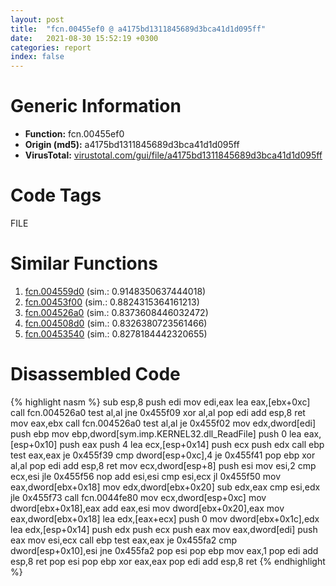 ```yaml
---
layout: post
title:  "fcn.00455ef0 @ a4175bd1311845689d3bca41d1d095ff"
date:   2021-08-30 15:52:19 +0300
categories: report
index: false
---
```


# Generic Information
- **Function:** fcn.00455ef0
- **Origin (md5):** a4175bd1311845689d3bca41d1d095ff
- **VirusTotal:** [virustotal.com/gui/file/a4175bd1311845689d3bca41d1d095ff][virustotal_ref]

# Code Tags
<span class="tag" id="FILE">FILE</span>


# Similar Functions

1. [fcn.004559d0][similar_1_ref] (sim.: 0.9148350637444018)
2. [fcn.00453f00][similar_2_ref] (sim.: 0.8824315364161213)
3. [fcn.004526a0][similar_3_ref] (sim.: 0.8373608446032472)
4. [fcn.004508d0][similar_4_ref] (sim.: 0.8326380723561466)
5. [fcn.00453540][similar_5_ref] (sim.: 0.8278184442320655)


# Disassembled Code

{% highlight nasm %}
sub esp,8
push edi
mov edi,eax
lea eax,[ebx+0xc]
call fcn.004526a0
test al,al
jne 0x455f09
xor al,al
pop edi
add esp,8
ret 
mov eax,ebx
call fcn.004526a0
test al,al
je 0x455f02
mov edx,dword[edi]
push ebp
mov ebp,dword[sym.imp.KERNEL32.dll_ReadFile]
push 0
lea eax,[esp+0x10]
push eax
push 4
lea ecx,[esp+0x14]
push ecx
push edx
call ebp
test eax,eax
je 0x455f39
cmp dword[esp+0xc],4
je 0x455f41
pop ebp
xor al,al
pop edi
add esp,8
ret 
mov ecx,dword[esp+8]
push esi
mov esi,2
cmp ecx,esi
jle 0x455f56
nop 
add esi,esi
cmp esi,ecx
jl 0x455f50
mov eax,dword[ebx+0x18]
mov edx,dword[ebx+0x20]
sub edx,eax
cmp esi,edx
jle 0x455f73
call fcn.0044fe80
mov ecx,dword[esp+0xc]
mov dword[ebx+0x18],eax
add eax,esi
mov dword[ebx+0x20],eax
mov eax,dword[ebx+0x18]
lea edx,[eax+ecx]
push 0
mov dword[ebx+0x1c],edx
lea edx,[esp+0x14]
push edx
push ecx
push eax
mov eax,dword[edi]
push eax
mov esi,ecx
call ebp
test eax,eax
je 0x455fa2
cmp dword[esp+0x10],esi
jne 0x455fa2
pop esi
pop ebp
mov eax,1
pop edi
add esp,8
ret 
pop esi
pop ebp
xor eax,eax
pop edi
add esp,8
ret 
{% endhighlight %}


[similar_1_ref]: /report/fcn.004559d0@a4175bd1311845689d3bca41d1d095ff
[similar_2_ref]: /report/fcn.00453f00@a4175bd1311845689d3bca41d1d095ff
[similar_3_ref]: /report/fcn.004526a0@a4175bd1311845689d3bca41d1d095ff
[similar_4_ref]: /report/fcn.004508d0@a4175bd1311845689d3bca41d1d095ff
[similar_5_ref]: /report/fcn.00453540@a4175bd1311845689d3bca41d1d095ff
[virustotal_ref]: https://www.virustotal.com/gui/file/a4175bd1311845689d3bca41d1d095ff